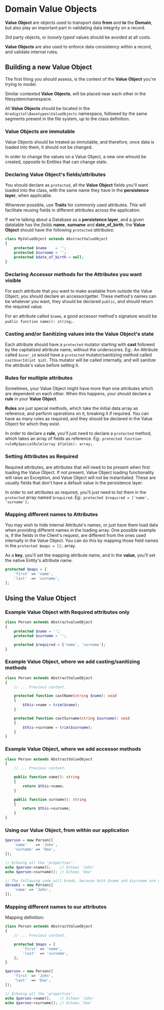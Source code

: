 # Domain Value Objects

**Value Object** are objects used to transport data **from** and **to** the **Domain**, but also play an important part
in validating data integrity on a record.

3rd party objects, or _loosely typed_ values should be avoided at all costs.

**Value Objects** are also used to enforce data consistency within a record, and validate internal rules.

## Building a new Value Object

The first thing you should assess, is the context of the **Value Object** you're trying to model.

Similar contexted **Value Objects**, will be placed near each other in the filesystem/namespace.

All **Value Objects** should be located in the `Hradigital\Basetypes\ValueObjects` namespace, followed by the same segments
present in the file system, up to the class definition.

### Value Objects are immutable

Value Objects should be treated as immutable, and therefore, once data is loaded into them, it should not be changed.

In order to change the values on a Value Object, a new one whould be created, opposite to Entities that can change state.

### Declaring Value Object's fields/attributes

You should declare as `protected`, all the **Value Object** fields you'll want loaded into the class, with the same
name they have in the **persistence layer**, when applicable.

Whenever possible, use **Traits** for commonly used attributes. This will facilitate reusing fields in different
attributes across the application.

If we're talking about a Database as a **persistence layer**, and a given datatable has the _fields_ **name**,
**surname** and **date_of_birth**, the **Value Object** should have the following `protected` _attributes_:

```php
class MyValueObject extends AbstractValueObject
{
    protected $name    = '';
    protected $surname = '';
    protected $date_of_birth = null;
}
```

### Declaring Accessor methods for the Attributes you want visible

For each attribute that you want to make available from outside the Value Object, you should declare an accessor/getter.
These method's names can be whatever you want, they should be declared `public`, and should return the required value.

For an attribute called `$name`, a good accessor method's signature would be `public function name(): string;`.

### Casting and/or Sanitizing values into the Value Object's state

Each attribute should have a `protected` mutator starting with **cast** followed by the capitalized attribute name, without
the underscores. Eg:. An Attribute called `$user_id` would have a `protected` mutator/sanitizing method called
`castUserId(int $id)`. This mutator will be called internally, and will sanitize the attribute's value before setting it.

### Rules for multiple attributes

Sometimes, your Value Object might have more than one attributes which are dependent on each other. When this happens,
your should declare a **rule** in your **Value Object**.

**Rules** are just special methods, which take the initial data array as reference, and perform operations on it, breaking it
if required. You can have as many rules as required, and they should be declared in the Value Object for which they exist.

In order to declare a **rule**, you'll just need to declare a `protected` method, which takes an array of fields as reference.
Eg:. `protected function ruleMySpecialRule(array $fields): array;`.

### Setting Attributes as Required

Required attributes, are attributes that will need to be present when first loading the Value Object. If not present,
Value Object loading functionality will raise an Exception, and Value Object will not be instantiated. These are usually
fields that don't have a default value in the persistence layer.

In order to set attributes as required, you'll just need to list them in the `protected` array named `$required`.
Eg:. `protected $required = ['name', 'surname'];`

### Mapping different names to Attributes

You may wish to hide internal Attribute's names, or just have them load data when providing different names in the loading array.
One possible example is, if the fields in the Client's request, are different from the ones used internally in the Value Object.
You can do this by mapping those field names in the `protected $maps = [];` array.

As a **key**, you'll set the mapping attribute name, and in the **value**, you'll set the native Entity's attribute name.

```php
protected $maps = [
    'first' => 'name',
    'last'  => 'surname',
];
```

## Using the Value Object

### Example Value Object with Required attributes only

```php
class Person extends AbstractvalueObject
{
    protected $name = '';
    protected $surname = '';

    protected $required = ['name', 'surname'];
}
```

### Example Value Object, where we add casting/sanitizing methods

```php
class Person extends AbstractValueObject
{
    // ... Previous content.

    protected function castName(string $name): void
    {
        $this->name = trim($name);
    }

    protected function castSurname(string $surname): void
    {
        $this->surname = trim($surname);
    }
}
```

### Example Value Object, where we add accessor methods

```php
class Person extends AbstractValueObject
{
    // ... Previous content.

    public function name(): string
    {
        return $this->name;
    }

    public function surname(): string
    {
        return $this->surname;
    }
}
```

### Using our Value Object, from within our application

```php
$person = new Person([
    'name'    => 'John',
    'surname' => 'Doe',
]);

// Echoing all the 'properties'.
echo $person->name();    // Echoes 'John'
echo $person->surname(); // Echoes 'Doe'

// The following code will break, because both $name and $surname are required.
$breaks = new Person([
    'name' => 'John',
]);
```

### Mapping different names to our attributes

Mapping definition:

```php
class Person extends AbstractValueObject
{
    // ... Previous content.

    protected $maps = [
        'first' => 'name',
        'last'  => 'surname',
    ];
}
```

```php
$person = new Person([
    'first' => 'John',
    'last'  => 'Doe',
]);

// Echoing all the 'properties'.
echo $person->name();    // Echoes 'John'
echo $person->surname(); // Echoes 'Doe'
```
